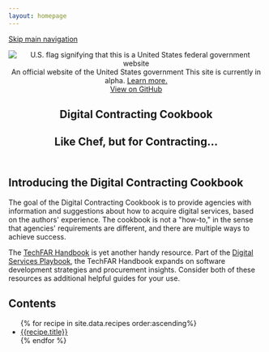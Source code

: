 ```yaml
---
layout: homepage
---
```


<a class="skipnav" href="#main-content">Skip main navigation</a>

<header role="banner">

  <div class="usa-disclaimer">
    <div class="usa-grid">
      <span class="usa-disclaimer-official">
        <img class="usa-flag_icon" alt="U.S. flag signifying that this is a United States federal government website" src="{{ site.baseurl }}/assets/img/us_flag_small.png">
        An official website of the United States government
      </span>
      <span class="usa-disclaimer-stage">This site is currently in alpha. <a href="https://18f.gsa.gov/dashboard/stages/#alpha">Learn more.</a></span>
    </div>
  </div>

  <section class="usa-banner">
    <div class="usa-grid">
      <nav>
        <a class="usa-banner-link-top" href="{{ site.repos[0].url }}">View on GitHub</a>
      </nav>
      <div class="usa-banner-content" id="main-content">
        <h1>Digital Contracting Cookbook</h1>
        <h2 class="usa-font-lead">Like Chef, but for Contracting...</h2>
      </div>
    </div>
  </section>

</header>

<section class="usa-section">
  <div class="usa-grid">
    <h2>Introducing the Digital Contracting Cookbook</h2>
    <p>The goal of the Digital Contracting Cookbook is to provide agencies with information and suggestions about how to acquire digital services, based on the authors' experience. The cookbook is not a "how-to," in the sense that agencies' requirements are different, and there are multiple ways to achieve success.</p>
    <p>The <a href="https://playbook.cio.gov/techfar/" target="_blank">TechFAR Handbook</a> is yet another handy resource. Part of the <a href="https://playbook.cio.gov/" target="_blank">Digital Services Playbook</a>, the TechFAR Handbook expands on software development strategies and procurement insights. Consider both of these resources as additional helpful guides for your use.</p>
    <h2>Contents</h2>
    <ul>
    {% for recipe in site.data.recipes order:ascending%}
      <li><a href="{{site.baseurl}}/recipes/{{recipe.basename}}/">{{recipe.title}}</a></li>
    {% endfor %}
    </ul>
  </div>
</section>

